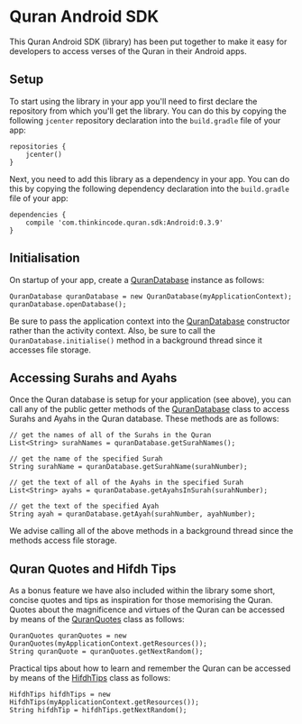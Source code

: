 # Quran Android SDK

This Quran Android SDK (library) has been put together to make it easy for developers to access verses of the Quran in their Android apps.

## Setup

To start using the library in your app you'll need to first declare the repository from which you'll get the library. You can do this by copying the following `jcenter` repository declaration into the `build.gradle` file of your app:

    repositories {
        jcenter()
    }

Next, you need to add this library as a dependency in your app. You can do this by copying the following dependency declaration into the `build.gradle` file of your app:

    dependencies {
        compile 'com.thinkincode.quran.sdk:Android:0.3.9'
    }

## Initialisation

On startup of your app, create a [QuranDatabase](Android/src/main/java/com/thinkincode/quran/sdk/database/QuranDatabase.java) instance as follows:

    QuranDatabase quranDatabase = new QuranDatabase(myApplicationContext);
    quranDatabase.openDatabase();

Be sure to pass the application context into the [QuranDatabase](Android/src/main/java/com/thinkincode/quran/sdk/database/QuranDatabase.java) constructor rather than the activity context. Also, be sure to call the `QuranDatabase.initialise()` method in a background thread since it accesses file storage.

## Accessing Surahs and Ayahs

Once the Quran database is setup for your application (see above), you can call any of the public getter methods of the [QuranDatabase](Android/src/main/java/com/thinkincode/quran/sdk/database/QuranDatabase.java) class to access Surahs and Ayahs in the Quran database. These methods are as follows:

    // get the names of all of the Surahs in the Quran
    List<String> surahNames = quranDatabase.getSurahNames();
    
    // get the name of the specified Surah
    String surahName = quranDatabase.getSurahName(surahNumber);
    
    // get the text of all of the Ayahs in the specified Surah
    List<String> ayahs = quranDatabase.getAyahsInSurah(surahNumber);
    
    // get the text of the specified Ayah
    String ayah = quranDatabase.getAyah(surahNumber, ayahNumber);

We advise calling all of the above methods in a background thread since the methods access file storage.

## Quran Quotes and Hifdh Tips

As a bonus feature we have also included within the library some short, concise quotes and tips as inspiration for those memorising the Quran. Quotes about the magnificence and virtues of the Quran can be accessed by means of the [QuranQuotes](Android/src/main/java/com/thinkincode/quran/sdk/database/QuranQuotes.java) class as follows:

    QuranQuotes quranQuotes = new QuranQuotes(myApplicationContext.getResources());
    String quranQuote = quranQuotes.getNextRandom();

Practical tips about how to learn and remember the Quran can be accessed by means of the [HifdhTips](Android/src/main/java/com/thinkincode/quran/sdk/database/HifdhTips.java) class as follows:

    HifdhTips hifdhTips = new HifdhTips(myApplicationContext.getResources());
    String hifdhTip = hifdhTips.getNextRandom();
